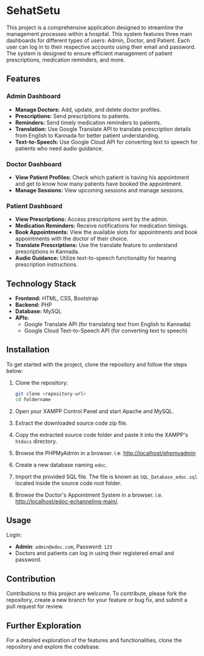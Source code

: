 # SehatSetu

This project is a comprehensive application designed to streamline the management processes within a hospital. This system features three main dashboards for different types of users: Admin, Doctor, and Patient. Each user can log in to their respective accounts using their email and password. The system is designed to ensure efficient management of patient prescriptions, medication reminders, and more.

## Features

### Admin Dashboard
- **Manage Doctors:** Add, update, and delete doctor profiles.
- **Prescriptions:** Send prescriptions to patients.
- **Reminders:** Send timely medication reminders to patients.
- **Translation:** Use Google Translate API to translate prescription details from English to Kannada for better patient understanding.
- **Text-to-Speech:** Use Google Cloud API for converting text to speech for patients who need audio guidance.

### Doctor Dashboard
- **View Patient Profiles:** Check which patient is having his appointment and get to know how many patients have booked the appointment.
- **Manage Sessions:** View upcoming sessions and manage sessions.

### Patient Dashboard
- **View Prescriptions:** Access prescriptions sent by the admin.
- **Medication Reminders:** Receive notifications for medication timings.
- **Book Appointments:** View the available slots for appointments and book appointments with the doctor of their choice.
- **Translate Prescriptions:** Use the translate feature to understand prescriptions in Kannada.
- **Audio Guidance:** Utilize text-to-speech functionality for hearing prescription instructions.

## Technology Stack
- **Frontend:** HTML, CSS, Bootstrap
- **Backend:** PHP
- **Database:** MySQL
- **APIs:** 
  - Google Translate API (for translating text from English to Kannada)
  - Google Cloud Text-to-Speech API (for converting text to speech)

## Installation

To get started with the project, clone the repository and follow the steps below:

1. Clone the repository:
    ```sh
    git clone <repository-url>
    cd foldername
    ```

2. Open your XAMPP Control Panel and start Apache and MySQL.
3. Extract the downloaded source code zip file.
4. Copy the extracted source code folder and paste it into the XAMPP's `htdocs` directory.
5. Browse the PHPMyAdmin in a browser. i.e. [http://localhost/phpmyadmin](http://localhost/phpmyadmin)
6. Create a new database naming `edoc`.
7. Import the provided SQL file. The file is known as `SQL_Database_edoc.sql` located inside the source code root folder.
8. Browse the Doctor's Appointment System in a browser. i.e. [http://localhost/edoc-echanneling-main/](http://localhost/edoc-echanneling-main/).

## Usage

Login:
- **Admin**: `admin@edoc.com`, Password: `123`
- Doctors and patients can log in using their registered email and password.

## Contribution

Contributions to this project are welcome. To contribute, please fork the repository, create a new branch for your feature or bug fix, and submit a pull request for review.

## Further Exploration

For a detailed exploration of the features and functionalities, clone the repository and explore the codebase.
